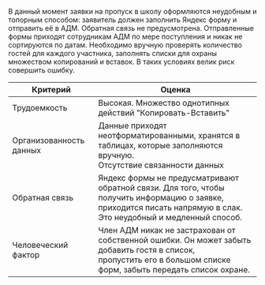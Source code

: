В данный момент заявки на пропуск в школу оформляются неудобным и топорным способом: заявитель должен заполнить Яндекс форму и отправить её в АДМ. Обратная связь не предусмотрена. Отправленные формы приходят сотрудникам АДМ по мере поступления и никак не сортируются по датам. Необходимо вручную проверять количество гостей для каждого участника, заполнять списки для охраны множеством копирований и вставок. В таких условиях велик риск совершить ошибку.

| Критерий                	| Оценка                                                                                                                                                                 	|
|-------------------------	|------------------------------------------------------------------------------------------------------------------------------------------------------------------------	|
| Трудоемкость            	| Высокая. Множество однотипных действий "Копировать-Вставить"                                                                                                           	|
| Организованность данных 	| Данные приходят неотформатированными, хранятся в таблицах, которые заполняются вручную.<br>Отсутствие связанности данных                                               	|
| Обратная связь          	| Яндекс формы не предусматривают обратной связи. Для того, чтобы получить информацию о заявке,<br>приходится писать напрямую в слак. Это неудобный и медленный способ.  	|
| Человеческий фактор     	| Член АДМ никак не застрахован от собственной ошибки. Он может забыть добавить гостя в список, <br>пропустить его в большом списке форм, забыть передать список охране. 	|
